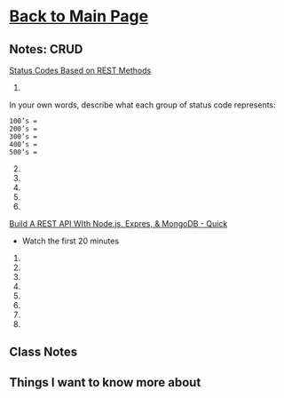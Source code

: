 # [Back to Main Page](https://reecerenninger.github.io/reading-notes/)

## Notes: CRUD

[Status Codes Based on REST Methods](https://www.moesif.com/blog/technical/api-design/Which-HTTP-Status-Code-To-Use-For-Every-CRUD-App/)

1.
In your own words, describe what each group of status code represents:

    100’s =
    200’s =
    300’s =
    400’s =
    500’s =

2.
3.
4.
5.
6.

[Build A REST API WIth Node.js, Expres, & MongoDB - Quick](https://www.youtube.com/channel/UCFbNIlppjAuEX4znoulh0Cw)

- Watch the first 20 minutes

1.
2.
3.
4.
5.
6.
7.
8.

## Class Notes

## Things I want to know more about
